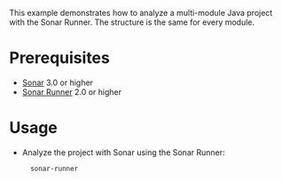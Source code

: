 This example demonstrates how to analyze a multi-module Java project with the Sonar Runner.
The structure is the same for every module.

Prerequisites
=============
* [Sonar](http://www.sonarsource.org/downloads/) 3.0 or higher
* [Sonar Runner](http://docs.codehaus.org/display/SONAR/Installing+and+Configuring+Sonar+Runner) 2.0 or higher

Usage
=====
* Analyze the project with Sonar using the Sonar Runner:

        sonar-runner
